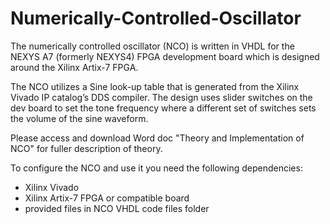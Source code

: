 # Numerically-Controlled-Oscillator

The numerically controlled oscillator (NCO) is written in VHDL for the NEXYS A7 (formerly NEXYS4) FPGA development board which is designed around the Xilinx Artix-7 FPGA.

The NCO utilizes a Sine look-up table that is generated from the Xilinx Vivado IP catalog’s DDS compiler. The design uses slider switches on the dev board to set the tone frequency where a different set of switches sets the volume of the sine waveform.

Please access and download Word doc "Theory and Implementation of NCO" for fuller description of theory.

To configure the NCO and use it you need the following dependencies:
* Xilinx Vivado       
* Xilinx Artix-7 FPGA or compatible board
* provided files in NCO VHDL code files folder
